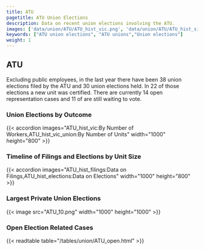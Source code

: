 ```yaml
---
title: ATU
pagetitle: ATU Union Elections
description: Data on recent union elections involving the ATU.
images: ['data/union/ATU/ATU_hist_vic.png', 'data/union/ATU/ATU_hist_size.png', 'data/union/ATU/ATU_10.png']
keywords: ["ATU union elections", "ATU unions","Union elections"]
weight: 1
---
```

##  ATU

Excluding public employees, in the last year there have been 38 union elections filed by the ATU and 30 union elections held. In 22 of those elections a new unit was certified. There are currently 14 open representation cases and 11 of are still waiting to vote.

### Union Elections by Outcome
{{< accordion images="ATU_hist_vic:By Number of Workers,ATU_hist_vic_union:By Number of Units" width="1000" height="800" >}}

### Timeline of Filings and Elections by Unit Size
{{< accordion images="ATU_hist_filings:Data on Filings,ATU_hist_elections:Data on Elections" width="1000" height="800" >}}

### Largest Private Union Elections
{{< image src="ATU_10.png" width="1000" height="1000"  >}}

### Open Election Related Cases
{{< readtable table="/tables/union/ATU_open.html" >}}

